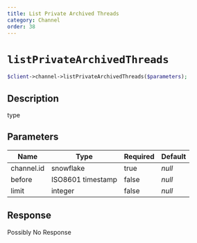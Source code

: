 ```yaml
---
title: List Private Archived Threads
category: Channel
order: 38
---
```


# `listPrivateArchivedThreads`

```php
$client->channel->listPrivateArchivedThreads($parameters);
```

## Description

type

## Parameters


Name | Type | Required | Default
--- | --- | --- | ---
channel.id | snowflake | true | *null*
before | ISO8601 timestamp | false | *null*
limit | integer | false | *null*

## Response

Possibly No Response

